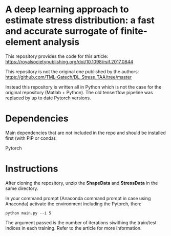 # A deep learning approach to estimate stress distribution: a fast and accurate surrogate of finite-element analysis
This repository provides the code for this article:
https://royalsocietypublishing.org/doi/10.1098/rsif.2017.0844

This repository is not the original one published by the authors: 
https://github.com/TML-Gatech/DL_Stress_TAA/tree/master

Instead this repository is written all in Python which is not the case for the original repository (Matlab + Python). The old tenserflow pipeline was replaced by up to date Pytorch versions.


# Dependencies
Main dependencies that are not included in the repo and should be installed first (with PIP or conda):

Pytorch

# Instructions

After cloning the repository, unzip the **ShapeData** and **StressData** in the same directory.  

In your command prompt (Anaconda command prompt in case using Anaconda) activate the environment including the Pytorch, then:

```
python main.py --i 5
```
The argument passed is the number of iterations siwithing the train/test indices in each training. Refer to the article for more information.
